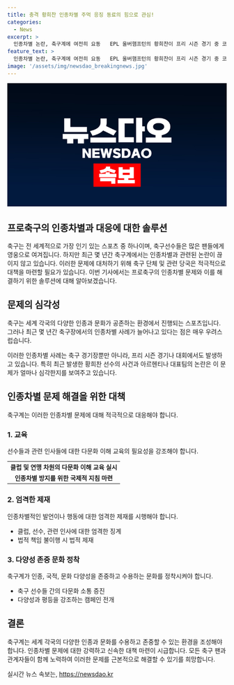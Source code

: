 ```yaml
---
title: 충격 황희찬 인종차별 주먹 응징 동료의 힘으로 관심!
categories:
  - News
excerpt: >
  인종차별 논란, 축구계에 여전히 요동   EPL 울버햄프턴의 황희찬이 프리 시즌 경기 중 코모 선수의 인종차별 발언을 받았고, 동료 포덴세가 격분하여 충돌하며 퇴장 당했습니다. 아르헨티나 선수들 역시 프랑스 선수를 차별하는 노래로 논란을 빚었습니다. 이러한 사건들은 축구계에 지속적으로 발생하고 있어 손흥민과 황희찬을 비롯한 세계의 선수들이 여전히 이에 대해 우려하고 있습니다.
feature_text: >
  인종차별 논란, 축구계에 여전히 요동   EPL 울버햄프턴의 황희찬이 프리 시즌 경기 중 코모 선수의 인종차별 발언을 받았고, 동료 포덴세가 격분하여 충돌하며 퇴장 당했습니다. 아르헨티나 선수들 역시 프랑스 선수를 차별하는 노래로 논란을 빚었습니다. 이러한 사건들은 축구계에 지속적으로 발생하고 있어 손흥민과 황희찬을 비롯한 세계의 선수들이 여전히 이에 대해 우려하고 있습니다.
image: '/assets/img/newsdao_breakingnews.jpg'
---
```


<p><img src="/assets/img/newsdao_breakingnews.jpg" alt="implanttips 속보" /></p>

<h2>프로축구의 인종차별과 대응에 대한 솔루션</h2>

<p>축구는 전 세계적으로 가장 인기 있는 스포츠 중 하나이며, 축구선수들은 많은 팬들에게 영웅으로 여겨집니다. 하지만 최근 몇 년간 축구계에서는 인종차별과 관련된 논란이 끊이지 않고 있습니다. 이러한 문제에 대처하기 위해 축구 단체 및 관련 당국은 적극적으로 대책을 마련할 필요가 있습니다. 이번 기사에서는 프로축구의 인종차별 문제와 이를 해결하기 위한 솔루션에 대해 알아보겠습니다.</p>

<h2>문제의 심각성</h2>

<p data-ke-size="size16">축구는 세계 각국의 다양한 인종과 문화가 공존하는 환경에서 진행되는 스포츠입니다. 그러나 최근 몇 년간 축구장에서의 인종차별 사례가 늘어나고 있다는 점은 매우 우려스럽습니다.</p>

<p>이러한 인종차별 사례는 축구 경기장뿐만 아니라, 프리 시즌 경기나 대회에서도 발생하고 있습니다. 특히 최근 발생한 황희찬 선수의 사건과 아르헨티나 대표팀의 논란은 이 문제가 얼마나 심각한지를 보여주고 있습니다.</p>

<h2>인종차별 문제 해결을 위한 대책</h2>

<p data-ke-size="size16">축구계는 이러한 인종차별 문제에 대해 적극적으로 대응해야 합니다.</p>

<h3>1. 교육</h3>

<p data-ke-size="size16">선수들과 관련 인사들에 대한 다문화 이해 교육의 필요성을 강조해야 합니다.</p>

<table>
    <tr>
        <td style="text-align: center; height: 17px;"><b>클럽 및 연맹 차원의 다문화 이해 교육 실시</b></td>
    </tr>
    <tr>
        <td style="text-align: center; height: 17px;"><b>인종차별 방지를 위한 국제적 지침 마련</b></td>
    </tr>
</table>

<h3>2. 엄격한 제재</h3>

<p data-ke-size="size16">인종차별적인 발언이나 행동에 대한 엄격한 제재를 시행해야 합니다.</p>

<ul>
    <li>클럽, 선수, 관련 인사에 대한 엄격한 징계</li>
    <li>법적 책임 불이행 시 법적 제재</li>
</ul>

<h3>3. 다양성 존중 문화 정착</h3>

<p data-ke-size="size16">축구계가 인종, 국적, 문화 다양성을 존중하고 수용하는 문화를 정착시켜야 합니다.</p>

<ul>
    <li>축구 선수들 간의 다문화 소통 증진</li>
    <li>다양성과 평등을 강조하는 캠페인 전개</li>
</ul>

<h2>결론</h2>

<p data-ke-size="size16">축구계는 세계 각국의 다양한 인종과 문화를 수용하고 존중할 수 있는 환경을 조성해야 합니다. 인종차별 문제에 대한 강력하고 신속한 대책 마련이 시급합니다. 모든 축구 팬과 관계자들이 함께 노력하여 이러한 문제를 근본적으로 해결할 수 있기를 희망합니다.</p>
실시간 뉴스 속보는, <a href="https://newsdao.kr" rel="dofollow">https://newsdao.kr</a>


